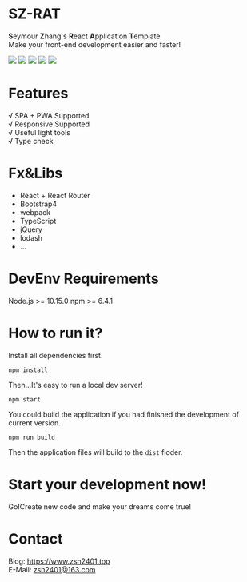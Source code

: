 # SZ-RAT
**S**eymour **Z**hang's **R**eact **A**pplication **T**emplate   
Make your front-end development easier and faster!

![](http://img.shields.io/travis/zsh2401/sz-rat.svg)
![](https://img.shields.io/node/v/webpack)
![](https://img.shields.io/github/languages/code-size/zsh2401/sz-rat)
![](https://img.shields.io/badge/license-MIT-green)
![](https://img.shields.io/github/package-json/v/zsh2401/sz-rat)
# Features
√ SPA + PWA Supported   
√ Responsive Supported     
√ Useful light tools   
√ Type check  

# Fx&Libs
* React + React Router
* Bootstrap4
* webpack
* TypeScript
* jQuery
* lodash
* ...

# DevEnv Requirements
Node.js >= 10.15.0
npm >= 6.4.1

# How to run it?
Install all dependencies first.
```
npm install
```
Then...It's easy to run a local dev server!
```
npm start
```
You could build the application if you had finished the development of current version.
```
npm run build
```
Then the application files will build to the `dist` floder.
# Start your development now!
Go!Create new code and make your dreams come true!

# Contact
Blog: https://www.zsh2401.top   
E-Mail: zsh2401@163.com

